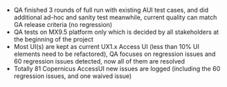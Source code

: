 - QA finished 3 rounds of full run with existing AUI test cases, and did additional ad-hoc and sanity test meanwhile, current quality can match GA release criteria (no regression) 
 - QA tests on MX9.5 platform only which is decided by all stakeholders at the beginning of the project
- Most UI(s) are kept as current UX1.x Access UI (less than 10% UI elements need to be refactored), QA focuses on regression issues and 60 regression issues detected, now all of them are resolved
- Totally 81 Copernicus AccessUI new issues are logged (including the 60 regression issues, and one waived issue)